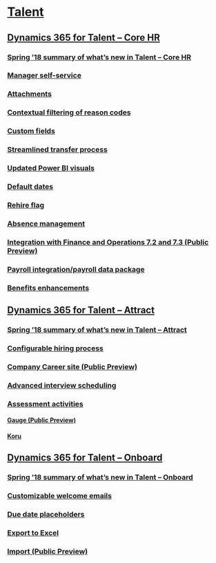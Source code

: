 # [Talent](index.md)
## [Dynamics 365 for Talent – Core HR](dynamics-365-for-talent-core-hr/index.md)
### [Spring ’18 summary of what’s new in Talent – Core HR](dynamics-365-for-talent-core-hr/spring-18-summary-of-what-s-new-in-talent-core-hr.md)
### [Manager self-service](dynamics-365-for-talent-core-hr/manager-self-service.md)
### [Attachments](dynamics-365-for-talent-core-hr/attachments.md)
### [Contextual filtering of reason codes](dynamics-365-for-talent-core-hr/contextual-filtering-of-reason-codes.md)
### [Custom fields](dynamics-365-for-talent-core-hr/custom-fields.md)
### [Streamlined transfer process](dynamics-365-for-talent-core-hr/streamlined-transfer-process.md)
### [Updated Power BI visuals](dynamics-365-for-talent-core-hr/updated-power-bi-visuals.md)
### [Default dates](dynamics-365-for-talent-core-hr/default-dates.md)
### [Rehire flag](dynamics-365-for-talent-core-hr/rehire-flag.md)
### [Absence management](dynamics-365-for-talent-core-hr/absence-management.md)
### [Integration with Finance and Operations 7.2 and 7.3 (Public Preview)](dynamics-365-for-talent-core-hr/integration-with-finance-and-operations-7-2-and-7-3-public-preview.md)
### [Payroll integration/payroll data package](dynamics-365-for-talent-core-hr/payroll-integration-payroll-data-package.md)
### [Benefits enhancements](dynamics-365-for-talent-core-hr/benefits-enhancements.md)
## [Dynamics 365 for Talent – Attract](dynamics-365-for-talent-attract/index.md)
### [Spring ’18 summary of what’s new in Talent – Attract](dynamics-365-for-talent-attract/spring-18-summary-of-what-s-new-in-talent-attract.md)
### [Configurable hiring process](dynamics-365-for-talent-attract/configurable-hiring-process.md)
### [Company Career site (Public Preview)](dynamics-365-for-talent-attract/company-career-site-public-preview.md)
### [Advanced interview scheduling](dynamics-365-for-talent-attract/advanced-interview-scheduling.md)
### [Assessment activities](dynamics-365-for-talent-attract/assessment-activities/index.md)
#### [Gauge (Public Preview)](dynamics-365-for-talent-attract/assessment-activities/gauge-public-preview.md)
#### [Koru](dynamics-365-for-talent-attract/assessment-activities/koru.md)
## [Dynamics 365 for Talent – Onboard](dynamics-365-for-talent-onboard/index.md)
### [Spring ’18 summary of what’s new in Talent – Onboard](dynamics-365-for-talent-onboard/spring-18-summary-of-what-s-new-in-talent-onboard.md)
### [Customizable welcome emails](dynamics-365-for-talent-onboard/customizable-welcome-emails.md)
### [Due date placeholders](dynamics-365-for-talent-onboard/due-date-placeholders.md)
### [Export to Excel](dynamics-365-for-talent-onboard/export-to-excel.md)
### [Import (Public Preview)](dynamics-365-for-talent-onboard/import-public-preview.md)
